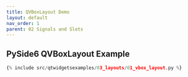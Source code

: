 ```yaml
---
title: QVBoxLayout Demo
layout: default
nav_order: 1
parent: 02 Signals and Slots
---
```


## PySide6 QVBoxLayout Example

```python
{% include src/qtwidgetsexamples/03_layouts/01_vbox_layout.py %}
```
